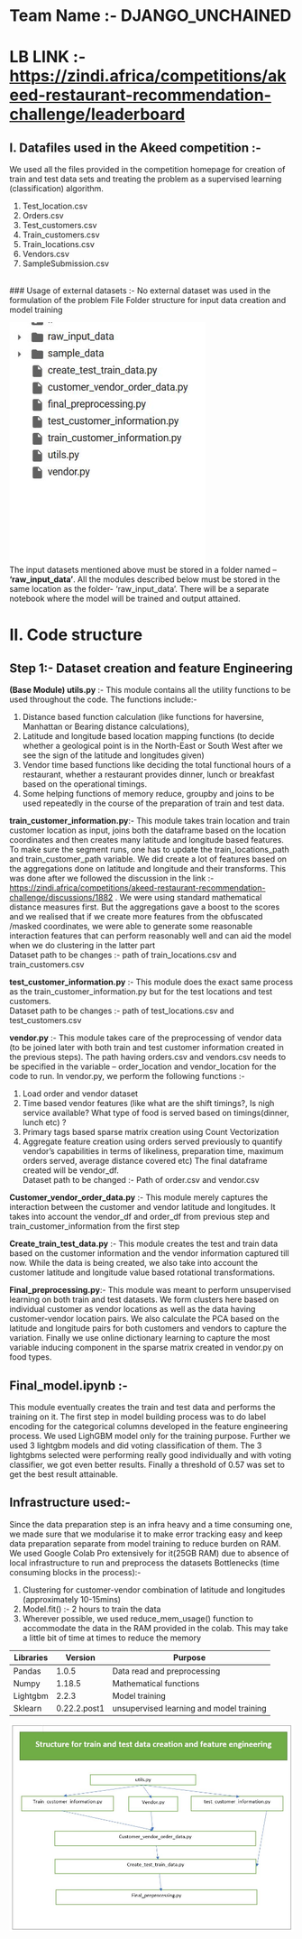 # Team Name :- DJANGO_UNCHAINED 
# LB LINK :- https://zindi.africa/competitions/akeed-restaurant-recommendation-challenge/leaderboard

## I.	Datafiles used in the Akeed competition :- <br />
We used all the files provided in the competition homepage for creation of train and test data sets and treating the problem as a supervised learning (classification) algorithm.
1.	Test_location.csv 
2.	Orders.csv
3.	Test_customers.csv
4.	Train_customers.csv
5.	Train_locations.csv
6.	Vendors.csv
7.	SampleSubmission.csv 
<br /> 
### Usage of external datasets :- No external dataset was used in the formulation of the problem
File Folder structure for input data creation and model training

![alt text](https://github.com/Darkprogrammerpb/Competitive_Hackathons_ML/blob/master/Akeed_competition/file_folder_structure.JPG)                                             
The input datasets mentioned above must be stored in a folder named – **‘raw_input_data’**. All the modules described below must be stored in the same location as the folder- ‘raw_input_data’.
There will be a separate notebook where the model will be trained and output attained.
# II.	Code structure
## Step 1:- Dataset creation and feature Engineering 

**(Base Module) utils.py** :- This module contains all the utility functions to be used throughout the code. The functions include:- 
1.	Distance based function calculation (like functions for haversine, Manhattan or Bearing distance calculations),
2.	Latitude and longitude based location mapping functions (to decide whether a geological point is in the North-East or South West after we see the sign of the latitude and longitudes given)
3.	Vendor time based functions like deciding the total functional hours of a restaurant, whether a restaurant provides dinner, lunch or breakfast based on the operational timings.
4.	Some helping functions of memory reduce, groupby and joins to be used repeatedly in the course of the preparation of train and test data.

**train_customer_information.py**:- This module takes train location and train customer location as input, joins both the dataframe based on the location coordinates and then creates many latitude and longitude based features. To make sure the segment runs, one has to update the train_locations_path and train_customer_path variable.
We did create a lot of features based on the aggregations done on latitude and longitude and their transforms. This was done after we followed the discussion in the link :- https://zindi.africa/competitions/akeed-restaurant-recommendation-challenge/discussions/1882 . We were using standard mathematical distance measures first. But the aggregations gave a boost to the scores and we realised that if we create more features from the obfuscated /masked coordinates, we were able to generate some reasonable interaction features that can perform reasonably well and can aid the model when we do clustering in the latter part <br/>
Dataset path to be changes :- path of train_locations.csv and train_customers.csv

**test_customer_information.py** :- This module does the exact same process as the train_customer_information.py but for the test locations and test customers. <br/>
Dataset path to be changes :- path of test_locations.csv and test_customers.csv

**vendor.py** :- This module takes care of the preprocessing of vendor data (to be joined later with both train and test customer information created in the previous steps). The path having orders.csv and vendors.csv needs to be specified in the variable – order_location and vendor_location for the code to run.
In vendor.py, we perform the following functions :- 
1. Load order and vendor dataset
2. Time based vendor features (like what are the shift timings?, Is nigh service available? What type of food is served based on timings(dinner, lunch etc) ? 
3. Primary tags based sparse matrix creation using Count Vectorization
4. Aggregate feature creation using orders served previously to quantify vendor’s capabilities in terms of likeliness, preparation time, maximum orders served, average distance covered etc) 
The final dataframe created will be vendor_df. <br/>
Dataset path to be changed :- Path of order.csv and vendor.csv

**Customer_vendor_order_data.py** :- This module merely captures the interaction between the customer and vendor latitude and longitudes. It takes into account the vendor_df and order_df from previous step and train_customer_information from the first step

**Create_train_test_data.py** :- This module creates the test and train data based on the customer information and the vendor information captured till now. While the data is being created, we also take into account the customer latitude and longitude value based rotational transformations.

**Final_preprocessing.py**:- 
This module was meant to perform unsupervised learning on both train and test datasets. We form clusters here based on individual customer as vendor locations as well as the data having customer-vendor location pairs.
We also calculate the PCA based on the latitude and longitude pairs for both customers and vendors to capture the variation. Finally we use online dictionary learning to capture the most variable inducing component in the sparse matrix created in vendor.py on food types.

## Final_model.ipynb :-  
This module eventually creates the train and test data and performs the training on it. The first step in model building process was to do label encoding for the categorical columns developed in the feature engineering process. 
We used LighGBM model only for the training purpose. Further we used 3 lightgbm models and did voting classification of them. The 3 lightgbms selected were performing really good individually and with voting classifier, we got even better results. Finally a threshold of 0.57 was set to get the best result attainable.

## Infrastructure used:-
Since the data preparation step is an infra heavy and a time consuming one, we made sure that we modularise it to make error tracking easy and keep data preparation separate from model training to reduce burden on RAM. We used Google Colab Pro extensively for it(25GB RAM) due to absence of local infrastructure to run and preprocess the datasets
Bottlenecks (time consuming blocks in the process):- 
1.	Clustering for customer-vendor combination of latitude and longitudes (approximately 10-15mins)
2.	Model.fit() :- 2 hours to train the data
3.	Wherever possible, we used reduce_mem_usage() function to accommodate the data in the RAM provided in the colab. This may take a little bit of time at times to reduce the memory

|     Libraries    |     Version         |     Purpose                                        |
|------------------|---------------------|----------------------------------------------------|
|     Pandas       |     1.0.5           |     Data read and preprocessing                    |
|     Numpy        |     1.18.5          |     Mathematical functions                         |
|     Lightgbm     |     2.2.3           |     Model training                                 |
|     Sklearn      |     0.22.2.post1    |     unsupervised learning and model   training     |

![alt text](https://github.com/Darkprogrammerpb/Competitive_Hackathons_ML/blob/master/Akeed_competition/feat_struct.JPG)                                             
